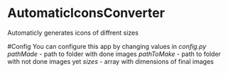 # AutomaticIconsConverter
Automaticly generates icons of diffrent sizes


#Config
You can configure this app by changing values in *config.py*
*pathMade* - path to folder with done images
*pathToMake* - path to folder with not done images yet
*sizes* - array with dimensions of final images